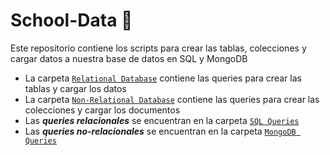 # School-Data 🎒
Este repositorio contiene los scripts para crear las tablas, colecciones y cargar datos a nuestra base de datos en SQL y MongoDB

- La carpeta [`Relational Database`](https://github.com/gonzalobarrazueta/School-Data/tree/main/Relational%20Database) contiene las queries para crear las tablas y cargar los datos
- La carpeta [`Non-Relational Database`](https://github.com/gonzalobarrazueta/School-Data/tree/main/Non-Relational%20Database) contiene las queries para crear las colecciones y cargar los documentos
- Las ***queries relacionales*** se encuentran en la carpeta [`SQL Queries`](https://github.com/gonzalobarrazueta/School-Data/tree/main/SQL%20Queries)
- Las ***queries no-relacionales*** se encuentran en la carpeta [`MongoDB Queries`](https://github.com/gonzalobarrazueta/School-Data/tree/main/MongoDB%20Queries)
